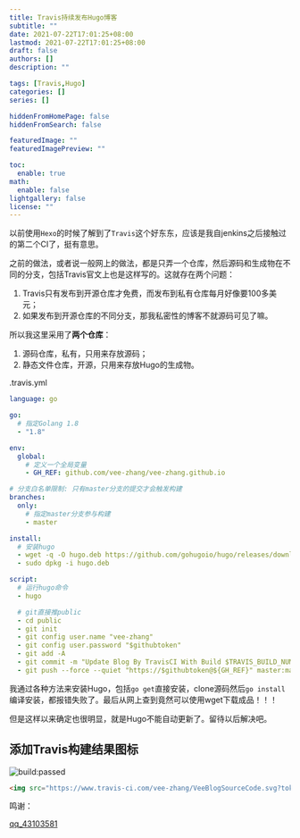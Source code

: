```yaml
---
title: Travis持续发布Hugo博客
subtitle: ""
date: 2021-07-22T17:01:25+08:00
lastmod: 2021-07-22T17:01:25+08:00
draft: false
authors: []
description: ""

tags: [Travis,Hugo]
categories: []
series: []

hiddenFromHomePage: false
hiddenFromSearch: false

featuredImage: ""
featuredImagePreview: ""

toc:
  enable: true
math:
  enable: false
lightgallery: false
license: ""
---
```


<!--more-->

以前使用`Hexo`的时候了解到了`Travis`这个好东东，应该是我自jenkins之后接触过的第二个CI了，挺有意思。

之前的做法，或者说一般网上的做法，都是只弄一个仓库，然后源码和生成物在不同的分支，包括Travis官文上也是这样写的。这就存在两个问题：
  1. Travis只有发布到开源仓库才免费，而发布到私有仓库每月好像要100多美元；
  2. 如果发布到开源仓库的不同分支，那我私密性的博客不就源码可见了嘛。

所以我这里采用了**两个仓库**：

1. 源码仓库，私有，只用来存放源码；
2. 静态文件仓库，开源，只用来存放Hugo的生成物。

.travis.yml

```yml
language: go

go:
  # 指定Golang 1.8
  - "1.8" 

env:
  global:
    # 定义一个全局变量
    - GH_REF: github.com/vee-zhang/vee-zhang.github.io

# 分支白名单限制: 只有master分支的提交才会触发构建
branches:
  only:
    # 指定master分支参与构建
    - master

install:
  # 安装hugo
  - wget -q -O hugo.deb https://github.com/gohugoio/hugo/releases/download/v0.86.0/hugo_extended_0.86.0_Linux-64bit.deb
  - sudo dpkg -i hugo.deb

script:
  # 运行hugo命令
  - hugo

  # git直接推public
  - cd public
  - git init
  - git config user.name "vee-zhang"
  - git config user.password "$githubtoken"
  - git add -A
  - git commit -m "Update Blog By TravisCI With Build $TRAVIS_BUILD_NUMBER"
  - git push --force --quiet "https://$githubtoken@${GH_REF}" master:master
```

我通过各种方法来安装Hugo，包括`go get`直接安装，clone源码然后`go install`编译安装，都报错失败了。最后从网上查到竟然可以使用wget下载成品！！！

但是这样以来确定也很明显，就是Hugo不能自动更新了。留待以后解决吧。

## 添加Travis构建结果图标

<img src="https://www.travis-ci.com/vee-zhang/VeeBlogSourceCode.svg?token=zr2k46J9vsyyAMcKzMGx&amp;branch=master&amp;status=passed" alt="build:passed">

```html
<img src="https://www.travis-ci.com/vee-zhang/VeeBlogSourceCode.svg?token=zr2k46J9vsyyAMcKzMGx&amp;branch=master&amp;status=passed" alt="build:passed">
```

鸣谢：

[qq_43103581](https://blog.csdn.net/qq_43103581/article/details/103203605)